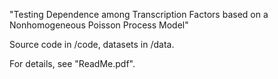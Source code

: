 "Testing Dependence among Transcription Factors based on a Nonhomogeneous Poisson Process Model"

Source code in /code, datasets in /data.

For details, see "ReadMe.pdf".
